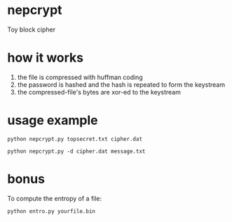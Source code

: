 # nepcrypt
Toy block cipher

# how it works

1. the file is compressed with huffman coding
2. the password is hashed and the hash is repeated to form the keystream
3. the compressed-file's bytes are xor-ed to the keystream

# usage example

    python nepcrypt.py topsecret.txt cipher.dat

    python nepcrypt.py -d cipher.dat message.txt
    
# bonus

To compute the entropy of a file:

    python entro.py yourfile.bin

